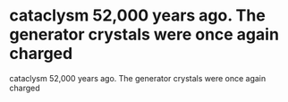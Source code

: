# cataclysm 52,000 years ago. The generator crystals were once again charged

cataclysm 52,000 years ago. The generator crystals were once again charged